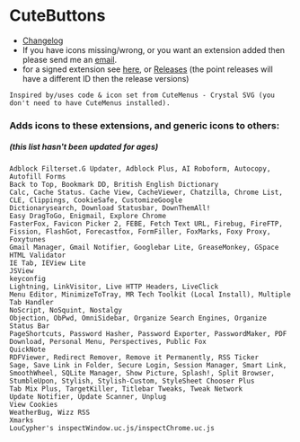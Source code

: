 # CuteButtons

* [Changelog](https://choggi.org/misc/CuteButtonsCrystalSVG/change.log)
* If you have icons missing/wrong, or you want an extension added then please send me an [email](mailto:CuteButtonsCrystalSVG@choggi.org).
* for a signed extension see [here](https://choggi.org/misc/CuteButtonsCrystalSVG/), or [Releases](https://github.com/ChoGGi/CuteButtons/releases) (the point releases will have a different ID then the release versions)

```
Inspired by/uses code & icon set from CuteMenus - Crystal SVG (you don't need to have CuteMenus installed).
```

### Adds icons to these extensions, and generic icons to others:
##### (this list hasn't been updated for ages)
```
Adblock Filterset.G Updater, Adblock Plus, AI Roboform, Autocopy, Autofill Forms
Back to Top, Bookmark DD, British English Dictionary
Calc, Cache Status. Cache View, CacheViewer, Chatzilla, Chrome List, CLE, Clippings, CookieSafe, CustomizeGoogle
Dictionarysearch, Download Statusbar, DownThemAll!
Easy DragToGo, Enigmail, Explore Chrome
FasterFox, Favicon Picker 2, FEBE, Fetch Text URL, Firebug, FireFTP, Fission, FlashGot, Forecastfox, FormFiller, FoxMarks, Foxy Proxy, Foxytunes
Gmail Manager, Gmail Notifier, Googlebar Lite, GreaseMonkey, GSpace
HTML Validator
IE Tab, IEView Lite
JSView
keyconfig
Lightning, LinkVisitor, Live HTTP Headers, LiveClick
Menu Editor, MinimizeToTray, MR Tech Toolkit (Local Install), Multiple Tab Handler
NoScript, NoSquint, Nostalgy
Objection, ObPwd, OmniSidebar, Organize Search Engines, Organize Status Bar
PageShortcuts, Password Hasher, Password Exporter, PasswordMaker, PDF Download, Personal Menu, Perspectives, Public Fox
QuickNote
RDFViewer, Redirect Remover, Remove it Permanently, RSS Ticker
Sage, Save Link in Folder, Secure Login, Session Manager, Smart Link, SmoothWheel, SQLite Manager, Show Picture, Splash!, Split Browser, StumbleUpon, Stylish, Stylish-Custom, StyleSheet Chooser Plus
Tab Mix Plus, TargetKiller, Titlebar Tweaks, Tweak Network
Update Notifier, Update Scanner, Unplug
View Cookies
WeatherBug, Wizz RSS
Xmarks
LouCypher's inspectWindow.uc.js/inspectChrome.uc.js
```
